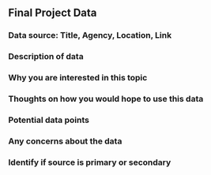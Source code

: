 ## Final Project Data 

### Data source: Title, Agency, Location, Link

### Description of data

### Why you are interested in this topic

### Thoughts on how you would hope to use this data

### Potential data points

### Any concerns about the data

### Identify if source is primary or secondary
